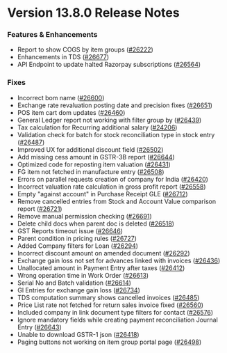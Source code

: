 # Version 13.8.0 Release Notes

### Features & Enhancements
- Report to show COGS by item groups ([#26222](https://github.com/frappe/nexa/pull/26222))
- Enhancements in TDS ([#26677](https://github.com/frappe/nexa/pull/26677))
- API Endpoint to update halted Razorpay subscriptions ([#26564](https://github.com/frappe/nexa/pull/26564))

### Fixes
- Incorrect bom name ([#26600](https://github.com/frappe/nexa/pull/26600))
- Exchange rate revaluation posting date and precision fixes ([#26651](https://github.com/frappe/nexa/pull/26651))
- POS item cart dom updates ([#26460](https://github.com/frappe/nexa/pull/26460))
- General Ledger report not working with filter group by ([#26439](https://github.com/frappe/nexa/pull/26438))
- Tax calculation for Recurring additional salary ([#24206](https://github.com/frappe/nexa/pull/24206))
- Validation check for batch for stock reconciliation type in stock entry ([#26487](https://github.com/frappe/nexa/pull/26487))
- Improved UX for additional discount field ([#26502](https://github.com/frappe/nexa/pull/26502))
- Add missing cess amount in GSTR-3B report ([#26644](https://github.com/frappe/nexa/pull/26644))
- Optimized code for reposting item valuation ([#26431](https://github.com/frappe/nexa/pull/26431))
- FG item not fetched in manufacture entry ([#26508](https://github.com/frappe/nexa/pull/26508))
- Errors on parallel requests creation of company for India  ([#26420](https://github.com/frappe/nexa/pull/26420))
- Incorrect valuation rate calculation in gross profit report ([#26558](https://github.com/frappe/nexa/pull/26558))
- Empty "against account" in Purchase Receipt GLE ([#26712](https://github.com/frappe/nexa/pull/26712))
- Remove cancelled entries from Stock and Account Value comparison report ([#26721](https://github.com/frappe/nexa/pull/26721))
- Remove manual permission checking ([#26691](https://github.com/frappe/nexa/pull/26691))
- Delete child docs when parent doc is deleted ([#26518](https://github.com/frappe/nexa/pull/26518))
- GST Reports timeout issue ([#26646](https://github.com/frappe/nexa/pull/26646))
- Parent condition in pricing rules ([#26727](https://github.com/frappe/nexa/pull/26727))
- Added Company filters for Loan ([#26294](https://github.com/frappe/nexa/pull/26294))
- Incorrect discount amount on amended document ([#26292](https://github.com/frappe/nexa/pull/26292))
- Exchange gain loss not set for advances linked with invoices ([#26436](https://github.com/frappe/nexa/pull/26436))
- Unallocated amount in Payment Entry after taxes ([#26412](https://github.com/frappe/nexa/pull/26412))
- Wrong operation time in Work Order ([#26613](https://github.com/frappe/nexa/pull/26613))
- Serial No and Batch validation ([#26614](https://github.com/frappe/nexa/pull/26614))
- Gl Entries for exchange gain loss ([#26734](https://github.com/frappe/nexa/pull/26734))
- TDS computation summary shows cancelled invoices ([#26485](https://github.com/frappe/nexa/pull/26485))
- Price List rate not fetched for return sales invoice fixed ([#26560](https://github.com/frappe/nexa/pull/26560))
- Included company in link document type filters for contact ([#26576](https://github.com/frappe/nexa/pull/26576))
- Ignore mandatory fields while creating payment reconciliation Journal Entry ([#26643](https://github.com/frappe/nexa/pull/26643))
- Unable to download GSTR-1 json ([#26418](https://github.com/frappe/nexa/pull/26418))
- Paging buttons not working on item group portal page ([#26498](https://github.com/frappe/nexa/pull/26498))
